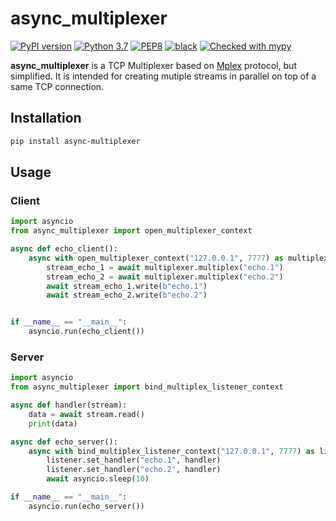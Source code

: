 # async_multiplexer
[![PyPI version](https://badge.fury.io/py/async-multiplexer.svg)](https://badge.fury.io/py/async-multiplexer)
[![Python 3.7](https://img.shields.io/badge/python-3.7-blue.svg)](https://www.python.org/downloads/release/python-370/)
[![PEP8](https://img.shields.io/badge/code%20style-pep8-orange.svg)](https://www.python.org/dev/peps/pep-0008/)
[![black](https://img.shields.io/badge/code%20style-black-000000.svg)](https://github.com/psf/black)
[![Checked with mypy](http://www.mypy-lang.org/static/mypy_badge.svg)](http://mypy-lang.org/)

**async_multiplexer** is a TCP Multiplexer based on [Mplex](https://github.com/libp2p/specs/tree/master/mplex) protocol, but simplified.
It is intended for creating mutiple streams in parallel
on top of a same TCP connection.

## Installation
```bash
pip install async-multiplexer
``` 

## Usage

### Client
```python
import asyncio
from async_multiplexer import open_multiplexer_context

async def echo_client():
    async with open_multiplexer_context("127.0.0.1", 7777) as multiplexer:
        stream_echo_1 = await multiplexer.multiplex("echo.1")
        stream_echo_2 = await multiplexer.multiplex("echo.2")
        await stream_echo_1.write(b"echo.1")
        await stream_echo_2.write(b"echo.2")


if __name__ == "__main__":
    asyncio.run(echo_client())
```

### Server
```python
import asyncio
from async_multiplexer import bind_multiplex_listener_context

async def handler(stream):
    data = await stream.read()
    print(data)

async def echo_server():
    async with bind_multiplex_listener_context("127.0.0.1", 7777) as listener:
        listener.set_handler("echo.1", handler)
        listener.set_handler("echo.2", handler)
        await asyncio.sleep(10)

if __name__ == "__main__":
    asyncio.run(echo_server())
```